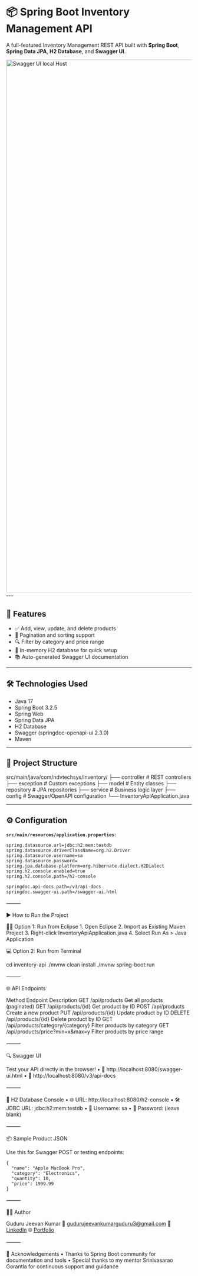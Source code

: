 # 📦 Spring Boot Inventory Management API

A full-featured Inventory Management REST API built with **Spring Boot**, **Spring Data JPA**, **H2 Database**, and **Swagger UI**.

<img width="1440" alt="Swagger UI local Host" src="https://github.com/user-attachments/assets/245f8882-17f2-40b6-b137-f28e0d59f4fd" />
---

## 🚀 Features

- ✅ Add, view, update, and delete products
- 📄 Pagination and sorting support
- 🔍 Filter by category and price range
- 🧠 In-memory H2 database for quick setup
- 📚 Auto-generated Swagger UI documentation

---

## 🛠️ Technologies Used

- Java 17
- Spring Boot 3.2.5
- Spring Web
- Spring Data JPA
- H2 Database
- Swagger (springdoc-openapi-ui 2.3.0)
- Maven

---

## 📁 Project Structure

src/main/java/com/ndvtechsys/inventory/
├── controller         # REST controllers
├── exception          # Custom exceptions
├── model              # Entity classes
├── repository         # JPA repositories
├── service            # Business logic layer
├── config             # Swagger/OpenAPI configuration
└── InventoryApiApplication.java

---

## ⚙️ Configuration

**`src/main/resources/application.properties`:**

```properties
spring.datasource.url=jdbc:h2:mem:testdb
spring.datasource.driverClassName=org.h2.Driver
spring.datasource.username=sa
spring.datasource.password=
spring.jpa.database-platform=org.hibernate.dialect.H2Dialect
spring.h2.console.enabled=true
spring.h2.console.path=/h2-console

springdoc.api-docs.path=/v3/api-docs
springdoc.swagger-ui.path=/swagger-ui.html
```

⸻

▶️ How to Run the Project

🧑‍💻 Option 1: Run from Eclipse
	1.	Open Eclipse
	2.	Import as Existing Maven Project
	3.	Right-click InventoryApiApplication.java
	4.	Select Run As > Java Application

💻 Option 2: Run from Terminal

cd inventory-api
./mvnw clean install
./mvnw spring-boot:run


⸻

🌐 API Endpoints

Method	Endpoint	Description
GET	/api/products	Get all products (paginated)
GET	/api/products/{id}	Get product by ID
POST	/api/products	Create a new product
PUT	/api/products/{id}	Update product by ID
DELETE	/api/products/{id}	Delete product by ID
GET	/api/products/category/{category}	Filter products by category
GET	/api/products/price?min=x&max=y	Filter products by price range


⸻

🔍 Swagger UI

Test your API directly in the browser!
	•	📌 http://localhost:8080/swagger-ui.html
	•	📄 http://localhost:8080/v3/api-docs

⸻

🧪 H2 Database Console
	•	🌐 URL: http://localhost:8080/h2-console
	•	🛠 JDBC URL: jdbc:h2:mem:testdb
	•	👤 Username: sa
	•	🔐 Password: (leave blank)

⸻

📦 Sample Product JSON

Use this for Swagger POST or testing endpoints:
```
{
  "name": "Apple MacBook Pro",
  "category": "Electronics",
  "quantity": 10,
  "price": 1999.99
}
```

⸻

👨‍💻 Author

Guduru Jeevan Kumar
📧 gudurujeevankumarguduru3@gmail.com
🔗 [LinkedIn](https://github.com/gudurujeevankumar)
🌐 [Portfolio](https://web-developer-jeevan-kumar-guduru.netlify.app/)

⸻

🙌 Acknowledgements
	•	Thanks to Spring Boot community for documentation and tools
	•	Special thanks to my mentor Srinivasarao Gorantla for continuous support and guidance

